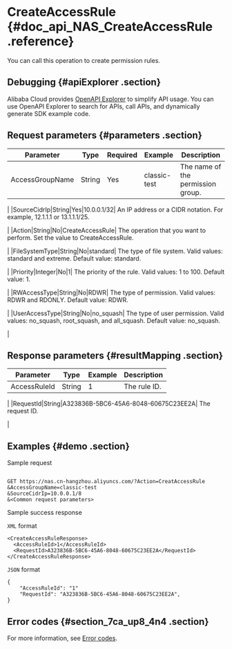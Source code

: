 # CreateAccessRule {#doc_api_NAS_CreateAccessRule .reference}

You can call this operation to create permission rules.

## Debugging {#apiExplorer .section}

Alibaba Cloud provides [OpenAPI Explorer](https://api.aliyun.com/#product=NAS&api=CreateAccessRule) to simplify API usage. You can use OpenAPI Explorer to search for APIs, call APIs, and dynamically generate SDK example code.

## Request parameters {#parameters .section}

|Parameter|Type|Required|Example|Description|
|---------|----|--------|-------|-----------|
|AccessGroupName|String|Yes|classic-test| The name of the permission group.

 |
|SourceCidrIp|String|Yes|10.0.0.1/32| An IP address or a CIDR notation. For example, 12.1.1.1 or 13.1.1.1/25.

 |
|Action|String|No|CreateAccessRule| The operation that you want to perform. Set the value to CreateAccessRule.

 |
|FileSystemType|String|No|standard| The type of file system. Valid values: standard and extreme. Default value: standard.

 |
|Priority|Integer|No|1| The priority of the rule. Valid values: 1 to 100. Default value: 1.

 |
|RWAccessType|String|No|RDWR| The type of permission. Valid values: RDWR and RDONLY. Default value: RDWR.

 |
|UserAccessType|String|No|no\_squash| The type of user permission. Valid values: no\_squash, root\_squash, and all\_squash. Default value: no\_squash.

 |

## Response parameters {#resultMapping .section}

|Parameter|Type|Example|Description|
|---------|----|-------|-----------|
|AccessRuleId|String|1| The rule ID.

 |
|RequestId|String|A323836B-5BC6-45A6-8048-60675C23EE2A| The request ID.

 |

## Examples {#demo .section}

Sample request

``` {#request_demo}

GET https://nas.cn-hangzhou.aliyuncs.com/?Action=CreatAccessRule
&AccessGroupName=classic-test
&SourceCidrIp=10.0.0.1/8
&<Common request parameters>

```

Sample success response

`XML` format

``` {#xml_return_success_demo}
<CreateAccessRuleResponse>
  <AccessRuleId>1</AccessRuleId>
  <RequestId>A323836B-5BC6-45A6-8048-60675C23EE2A</RequestId>
</CreateAccessRuleResponse>

```

`JSON` format

``` {#json_return_success_demo}
{
	"AccessRuleId": "1"
	"RequestId": "A323836B-5BC6-45A6-8048-60675C23EE2A",
}
```

## Error codes {#section_7ca_up8_4n4 .section}

For more information, see [Error codes](https://error-center.alibabacloud.com/status/product/NAS).

